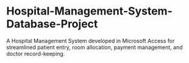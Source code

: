 # Hospital-Management-System-Database-Project
A Hospital Management System developed in Microsoft Access for streamlined patient entry, room allocation, payment management, and doctor record-keeping.

